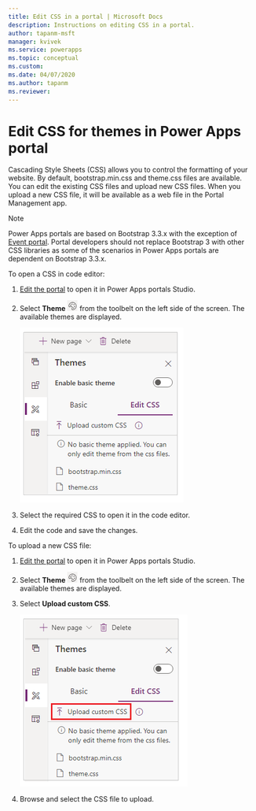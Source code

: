 ```yaml
---
title: Edit CSS in a portal | Microsoft Docs
description: Instructions on editing CSS in a portal.
author: tapanm-msft
manager: kvivek
ms.service: powerapps
ms.topic: conceptual
ms.custom: 
ms.date: 04/07/2020
ms.author: tapanm
ms.reviewer:
---
```


# Edit CSS for themes in Power Apps portal

Cascading Style Sheets (CSS) allows you to control the formatting of your website. By default, bootstrap.min.css and theme.css files are available. You can edit the existing CSS files and upload new CSS files. When you upload a new CSS file, it will be available as a web file in the Portal Management app.

> [!NOTE]
> Power Apps portals are based on Bootstrap 3.3.x with the exception of [Event portal](https://docs.microsoft.com/dynamics365/marketing/developer/event-management-web-application). Portal developers should not replace Bootstrap 3 with other CSS libraries as some of the scenarios in Power Apps portals are dependent on Bootstrap 3.3.x.

To open a CSS in code editor:

1.  [Edit the portal](manage-existing-portals.md#edit) to open it in Power Apps portals Studio.  

2.  Select **Theme** ![Theme icon](media/theme-icon.png "Theme icon") from the toolbelt on the left side of the screen. The available themes are displayed.  

    ![Theme](./media/edit-css/themes.png)

3.  Select the required CSS to open it in the code editor.

4.  Edit the code and save the changes.

To upload a new CSS file:

1.  [Edit the portal](manage-existing-portals.md#edit) to open it in Power Apps portals Studio.  

2.  Select **Theme** ![Theme icon](media/theme-icon.png "Theme icon") from the toolbelt on the left side of the screen. The available themes are displayed.  

3. Select **Upload custom CSS**.

    ![Upload custom CSS](./media/edit-css/upload-custom-css.png) 

4. Browse and select the CSS file to upload.


